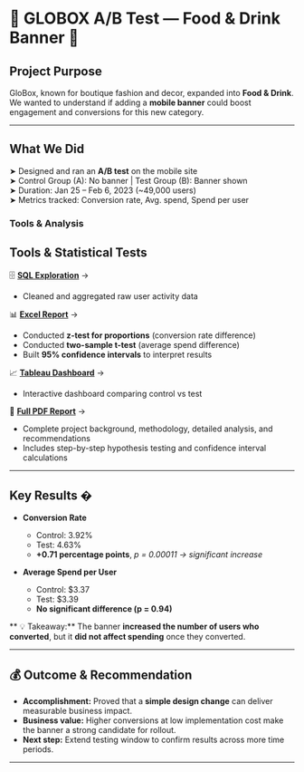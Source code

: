 

# 🚀 GLOBOX A/B Test — Food & Drink Banner 🚀

## Project Purpose  
GloBox, known for boutique fashion and decor, expanded into **Food & Drink**.  
We wanted to understand if adding a **mobile banner** could boost engagement and conversions for this new category.

---
## What We Did  
➤ Designed and ran an **A/B test** on the mobile site  
➤ Control Group (A): No banner | Test Group (B): Banner shown  
➤ Duration: Jan 25 – Feb 6, 2023 (~49,000 users)  
➤ Metrics tracked: Conversion rate, Avg. spend, Spend per user  

### Tools & Analysis  
## Tools & Statistical Tests  
🗄️ **[SQL Exploration](https://github.com/bagdatsarikas/GLOBOX-A-B-TEST/blob/main/globox.sql)** → 
   - Cleaned and aggregated raw user activity data  

📊 **[Excel Report](https://docs.google.com/spreadsheets/d/1e8rXeXXp22JJjLDBI9JC16uBNbAl4iaupVPovfFesZs/edit?usp=sharing)** →  
   - Conducted **z-test for proportions** (conversion rate difference)  
   - Conducted **two-sample t-test** (average spend difference)  
   - Built **95% confidence intervals** to interpret results  

📈 **[Tableau Dashboard](https://public.tableau.com/app/profile/bagdat.sarikas/viz/globax-abtesting/Dashboard3)** →  
   - Interactive dashboard comparing control vs test   

📄 **[Full PDF Report](https://docs.google.com/document/d/1muUg9lOKBbcEGZ_-JYDLylOqpo3AtC0PDOkwPzm9Zwk/edit?tab=t.0)** →  
   - Complete project background, methodology, detailed analysis, and recommendations  
   - Includes step-by-step hypothesis testing and confidence interval calculations  

---

## Key Results �
- **Conversion Rate**  
  - Control: 3.92%  
  - Test: 4.63%  
  - **+0.71 percentage points**, *p = 0.00011 → significant increase*  

- **Average Spend per User**  
  - Control: $3.37  
  - Test: $3.39  
  - **No significant difference (p = 0.94)**  

** 💡 Takeaway:** The banner **increased the number of users who converted**, but it **did not affect spending** once they converted.

---

## 💰 Outcome & Recommendation  
- **Accomplishment:** Proved that a **simple design change** can deliver measurable business impact.  
- **Business value:** Higher conversions at low implementation cost make the banner a strong candidate for rollout.  
- **Next step:** Extend testing window to confirm results across more time periods.

---




